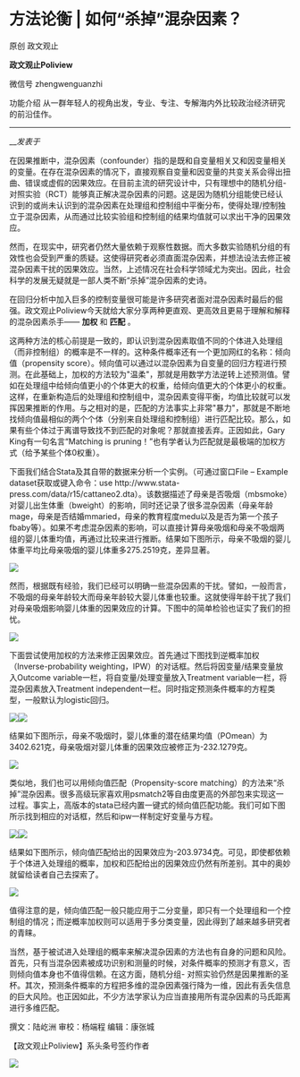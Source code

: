 

#  方法论衡 | 如何“杀掉”混杂因素？

原创 政文观止 

**政文观止Poliview** 

微信号 zhengwenguanzhi

功能介绍 从一群年轻人的视角出发，专业、专注、专解海内外比较政治经济研究的前沿佳作。

____

___发表于_


  

在因果推断中，混杂因素（confounder）指的是既和自变量相关又和因变量相关的变量。在存在混杂因素的情况下，直接观察自变量和因变量的共变关系会得出扭曲、错误或虚假的因果效应。在目前主流的研究设计中，只有理想中的随机分组-
对照实验（RCT）能够真正解决混杂因素的问题。这是因为随机分组能使已经认识到的或尚未认识到的混杂因素在处理组和控制组中平衡分布，使得处理/控制独立于混杂因素，从而通过比较实验组和控制组的结果均值就可以求出干净的因果效应。

  

然而，在现实中，研究者仍然大量依赖于观察性数据。而大多数实验随机分组的有效性也会受到严重的质疑。这使得研究者必须直面混杂因素，并想法设法去修正被混杂因素干扰的因果效应。当然，上述情况在社会科学领域尤为突出。因此，社会科学的发展无疑就是一部人类不断“杀掉”混杂因素的史诗。

  

在回归分析中加入巨多的控制变量很可能是许多研究者面对混杂因素时最后的倔强。政文观止Poliview今天就给大家分享两种更直观、更高效且更易于理解和解释的混杂因素杀手——
**加权** 和 **匹配** 。

  

这两种方法的核心前提是一致的，即认识到混杂因素取值不同的个体进入处理组（而非控制组）的概率是不一样的。这种条件概率还有一个更加网红的名称：倾向值（propensity
score）。倾向值可以通过以混杂因素为自变量的回归方程进行预测。在此基础上，加权的方法较为"温柔"，那就是用数学方法逆转上述预测值。譬如在处理组中给倾向值更小的个体更大的权重，给倾向值更大的个体更小的权重。这样，在重新构造后的处理组和控制组中，混杂因素变得平衡，均值比较就可以发挥因果推断的作用。与之相对的是，匹配的方法事实上非常"暴力"，那就是不断地找倾向值最相似的两个个体（分别来自处理组和控制组）进行匹配比较。那么，如果有些个体过于离谱导致找不到匹配的对象呢？那就直接丢弃。正因如此，Gary
King有一句名言“Matching is pruning！”也有学者认为匹配就是最极端的加权方式（给予某些个体0权重）。

  

下面我们结合Stata及其自带的数据来分析一个实例。（可通过窗口File – Example dataset获取或键入命令：use
http://www.stata-
press.com/data/r15/cattaneo2.dta）。该数据描述了母亲是否吸烟（mbsmoke）对婴儿出生体重（bweight）的影响，同时还记录了很多混杂因素（母亲年龄mage，母亲是否结婚mmaried，母亲的教育程度medu以及是否为第一个孩子fbaby等）。如果不考虑混杂因素的影响，可以直接计算母亲吸烟和母亲不吸烟两组的婴儿体重均值，再通过比较来进行推断。结果如下图所示，母亲不吸烟的婴儿体重平均比母亲吸烟的婴儿体重多275.2519克，差异显著。

![](/images/334/2.png)

然而，根据既有经验，我们已经可以明确一些混杂因素的干扰。譬如，一般而言，不吸烟的母亲年龄较大而母亲年龄较大婴儿体重也较重。这就使得年龄干扰了我们对母亲吸烟影响婴儿体重的因果效应的计算。下图中的简单检验也证实了我们的担忧。

![](/images/334/3.png)

下面尝试使用加权的方法来修正因果效应。首先通过下图找到逆概率加权（Inverse-probability
weighting，IPW）的对话框。然后将因变量/结果变量放入Outcome variable一栏，将自变量/处理变量放入Treatment
variable一栏，将混杂因素放入Treatment independent一栏。同时指定预测条件概率的方程类型，一般默认为logistic回归。

![](/images/334/4.png)![](/images/334/5.png)

结果如下图所示，母亲不吸烟时，婴儿体重的潜在结果均值（POmean）为3402.621克，母亲吸烟对婴儿体重的因果效应被修正为-232.1279克。

![](/images/334/6.png)

类似地，我们也可以用倾向值匹配（Propensity-score
matching）的方法来“杀掉”混杂因素。很多高级玩家喜欢用psmatch2等自由度更高的外部包来实现这一过程。事实上，高版本的stata已经内置一键式的倾向值匹配功能。我们可如下图所示找到相应的对话框，然后和ipw一样制定好变量与方程。

![](/images/334/7.png)![](/images/334/8.png)

结果如下图所示，倾向值匹配给出的因果效应为-203.9734克。可见，即使都依赖于个体进入处理组的概率，加权和匹配给出的因果效应仍然有所差别。其中的奥妙就留给读者自己去探索了。

![](/images/334/9.png)

值得注意的是，倾向值匹配一般只能应用于二分变量，即只有一个处理组和一个控制组的情况；而逆概率加权则可以适用于多分类变量，因此得到了越来越多研究者的青睐。

  

当然，基于被试进入处理组的概率来解决混杂因素的方法也有自身的问题和风险。首先，只有当混杂因素被成功识别和测量的时候，对条件概率的预测才有意义，否则倾向值本身也不值得信赖。在这方面，随机分组-
对照实验仍然是因果推断的圣杯。其次，预测条件概率的方程把多维的混杂因素强行降为一维，因此有丢失信息的巨大风险。也正因如此，不少方法学家认为应当直接用所有混杂因素的马氏距离进行多维匹配。

  

撰文：陆屹洲 审校：杨端程 编辑：康张城

【政文观止Poliview】系头条号签约作者

  

  

![](/images/334/10.jpeg)

  

